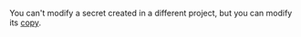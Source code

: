 You can't modify a secret created in a different project, but you can modify its [copy](../../datasphere-ui-preview/operations/data/secrets.md#copy).